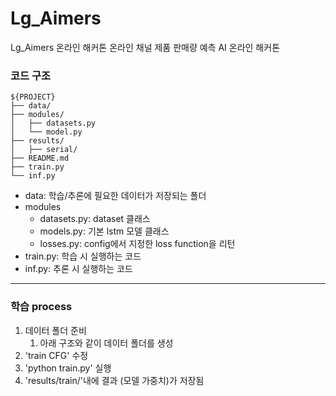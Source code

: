 # Lg_Aimers
Lg_Aimers 온라인 해커톤 온라인 채널 제품 판매량 예측 AI 온라인 해커톤


### 코드 구조

```
${PROJECT}
├── data/
├── modules/
│   ├── datasets.py
│   └── model.py
├── results/
│   ├── serial/
├── README.md
├── train.py
└── inf.py
```

- data: 학습/추론에 필요한 데이터가 저장되는 폴더
- modules
    - datasets.py: dataset 클래스
    - models.py: 기본 lstm 모델 클래스
    - losses.py: config에서 지정한 loss function을 리턴
- train.py: 학습 시 실행하는 코드
- inf.py: 추론 시 실행하는 코드


---

### 학습 process

1. 데이터 폴더 준비
    1. 아래 구조와 같이 데이터 폴더를 생성
2. 'train CFG' 수정
3. 'python train.py' 실행
4. 'results/train/'내에 결과 (모델 가중치)가 저장됨
